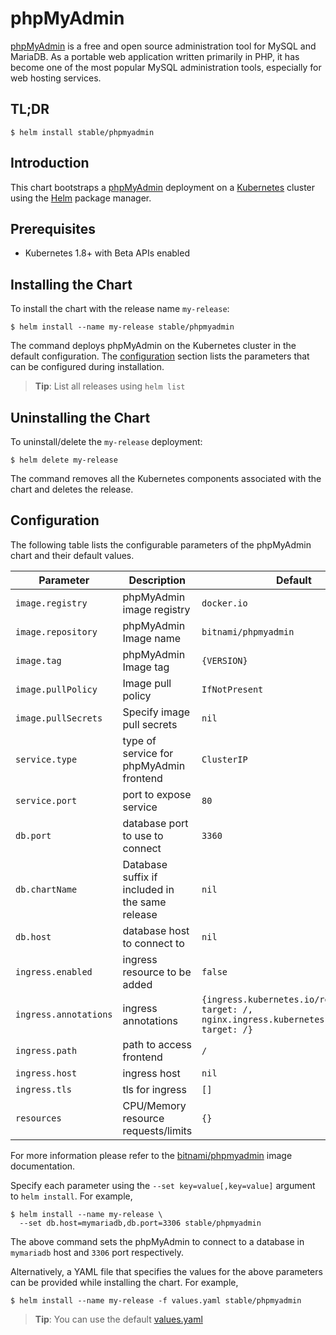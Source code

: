 # phpMyAdmin

[phpMyAdmin](https://www.phpmyadmin.net/) is a free and open source administration tool for MySQL and MariaDB. As a portable web application written primarily in PHP, it has become one of the most popular MySQL administration tools, especially for web hosting services.

## TL;DR

```console
$ helm install stable/phpmyadmin
```

## Introduction

This chart bootstraps a [phpMyAdmin](https://github.com/bitnami/bitnami-docker-phpmyadmin) deployment on a [Kubernetes](http://kubernetes.io) cluster using the [Helm](https://helm.sh) package manager.

## Prerequisites

- Kubernetes 1.8+ with Beta APIs enabled

## Installing the Chart

To install the chart with the release name `my-release`:

```console
$ helm install --name my-release stable/phpmyadmin
```

The command deploys phpMyAdmin on the Kubernetes cluster in the default configuration. The [configuration](#configuration) section lists the parameters that can be configured during installation.

> **Tip**: List all releases using `helm list`

## Uninstalling the Chart

To uninstall/delete the `my-release` deployment:

```console
$ helm delete my-release
```

The command removes all the Kubernetes components associated with the chart and deletes the release.

## Configuration

The following table lists the configurable parameters of the phpMyAdmin chart and their default values.

|              Parameter               |               Description                |                         Default                         |
|--------------------------------------|------------------------------------------|---------------------------------------------------------|
| `image.registry`                     | phpMyAdmin image registry                 | `docker.io`                                             |
| `image.repository`                   | phpMyAdmin Image name                     | `bitnami/phpmyadmin`                                     |
| `image.tag`                          | phpMyAdmin Image tag                      | `{VERSION}`                                             |
| `image.pullPolicy`                   | Image pull policy                        |   `IfNotPresent` |
| `image.pullSecrets`                  | Specify image pull secrets               | `nil`                                                   |
| `service.type`            | type of service for phpMyAdmin frontend             | `ClusterIP`                                                  |
| `service.port`        | port to expose service                   | `80`                                                   |
| `db.port`            | database port to use to connect                  | `3360`                                     |
| `db.chartName`                | Database suffix if included in the same release                  | `nil`                                          |
| `db.host`            | database host to connect to               | `nil`          |
| `ingress.enabled`            | ingress resource to be added              | `false`          |
| `ingress.annotations`            | ingress annotations              | `{ingress.kubernetes.io/rewrite-target: /,    nginx.ingress.kubernetes.io/rewrite-target: /}`          |
| `ingress.path`            | path to access frontend               | `/`          |
| `ingress.host`            | ingress host               | `nil`          |
| `ingress.tls`            | tls for ingress               | `[]`          |
| `resources`                          | CPU/Memory resource requests/limits      | `{}`      |

For more information please refer to the [bitnami/phpmyadmin](http://github.com/bitnami/bitnami-docker-Phpmyadmin) image documentation.

Specify each parameter using the `--set key=value[,key=value]` argument to `helm install`. For example,

```console
$ helm install --name my-release \
  --set db.host=mymariadb,db.port=3306 stable/phpmyadmin
```

The above command sets the phpMyAdmin to connect to a database in `mymariadb` host and `3306` port respectively. 

Alternatively, a YAML file that specifies the values for the above parameters can be provided while installing the chart. For example,

```console
$ helm install --name my-release -f values.yaml stable/phpmyadmin
```

> **Tip**: You can use the default [values.yaml](values.yaml)
